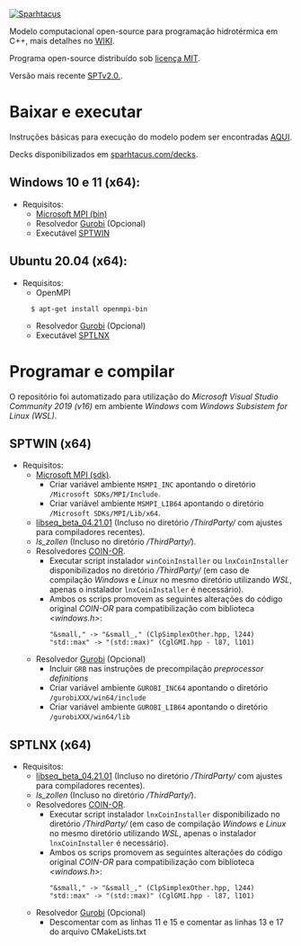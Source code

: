 [![Sparhtacus](https://sparhtacus.com/wp-content/uploads/2020/12/spt-hzG.png)](https://sparhtacus.com/sobre/)

Modelo computacional open-source para programação hidrotérmica em C++, mais detalhes no [WIKI](https://github.com/SPARHTACUS/SPTcpp/wiki). 

Programa open-source distribuído sob [licença MIT](https://github.com/SPARHTACUS/SPTcpp/blob/main/LICENSE.md). 

Versão mais recente [SPTv2.0.](https://github.com/SPARHTACUS/SPTcpp/releases/tag/SPTv2.0).

# Baixar e executar

Instruções básicas para execução do modelo podem ser encontradas [AQUI](https://github.com/SPARHTACUS/SPTcpp/wiki/Execucao-Basica).

Decks disponibilizados em [sparhtacus.com/decks](https://sparhtacus.com/decks).

## Windows 10 e 11 (x64):

* Requisitos:
  * [Microsoft MPI (bin)](https://docs.microsoft.com/en-us/message-passing-interface/microsoft-mpi)
  * Resolvedor [Gurobi](https://www.gurobi.com/) (Opcional)
  * Executável [SPTWIN](https://github.com/SPARHTACUS/SPTcpp/releases)

## Ubuntu 20.04 (x64):

* Requisitos:
  * OpenMPI
  ```
    $ apt-get install openmpi-bin
  ```  
  * Resolvedor [Gurobi](https://www.gurobi.com/) (Opcional)
  * Executável [SPTLNX](https://github.com/SPARHTACUS/SPTcpp/releases)

# Programar e compilar

O repositório foi automatizado para utilização do *Microsoft Visual Studio Community 2019 (v16)* em ambiente *Windows* com *Windows Subsistem for Linux (WSL)*.

## SPTWIN (x64)

* Requisitos:
  * [Microsoft MPI (sdk)](https://docs.microsoft.com/en-us/message-passing-interface/microsoft-mpi).
    * Criar variável ambiente `MSMPI_INC` apontando o diretório `/Microsoft SDKs/MPI/Include`.
    * Criar variável ambiente `MSMPI_LIB64` apontando o diretório `/Microsoft SDKs/MPI/Lib/x64`.
  * [libseq_beta_04.21.01](http://www.multires.caltech.edu/software/libseq/) (Incluso no diretório */ThirdParty/* com ajustes para compiladores recentes).
  * *ls_zollen* (Incluso no diretório */ThirdParty/*).
  * Resolvedores [COIN-OR](https://github.com/coin-or).
    * Executar script instalador `winCoinInstaller` ou `lnxCoinInstaller` disponibilizados no diretório */ThirdParty/* (em caso de compilação *Windows* e *Linux* no mesmo diretório utilizando *WSL*, apenas o instalador `lnxCoinInstaller` é necessário).
    * Ambos os scrips promovem as seguintes alterações do código original *COIN-OR* para compatibilização com biblioteca *<windows.h>*:
        ```
        "&small," -> "&small_," (ClpSimplexOther.hpp, l244)
        "std::max" -> "(std::max)" (CglGMI.hpp - l87, l101)
        ```
  * Resolvedor [Gurobi](https://www.gurobi.com/) (Opcional)
    * Incluir `GRB` nas instruções de precompilação *preprocessor definitions*
    * Criar variável ambiente `GUROBI_INC64` apontando o diretório `/gurobiXXX/win64/include`
    * Criar variável ambiente `GUROBI_LIB64` apontando o diretório `/gurobiXXX/win64/lib`

## SPTLNX (x64)

* Requisitos:
  * [libseq_beta_04.21.01](http://www.multires.caltech.edu/software/libseq/) (Incluso no diretório */ThirdParty/* com ajustes para compiladores recentes).
  * *ls_zollen* (Incluso no diretório */ThirdParty/*).
  * Resolvedores [COIN-OR](https://github.com/coin-or).
    * Executar script instalador `lnxCoinInstaller` disponibilizado no diretório */ThirdParty/* (em caso de compilação *Windows* e *Linux* no mesmo diretório utilizando *WSL*, apenas o instalador `lnxCoinInstaller` é necessário).
    * Ambos os scrips promovem as seguintes alterações do código original *COIN-OR* para compatibilização com biblioteca *<windows.h>*:
        ```
        "&small," -> "&small_," (ClpSimplexOther.hpp, l244)
        "std::max" -> "(std::max)" (CglGMI.hpp - l87, l101)
        ```
  * Resolvedor [Gurobi](https://www.gurobi.com/) (Opcional)
    * Descomentar com as linhas 11 e 15 e comentar as linhas 13 e 17 do arquivo CMakeLists.txt
